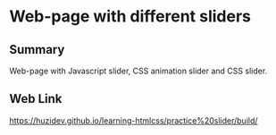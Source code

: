 # Web-page with different sliders

## Summary

Web-page with Javascript slider, CSS animation slider and CSS slider.

## Web Link

https://huzidev.github.io/learning-htmlcss/practice%20slider/build/